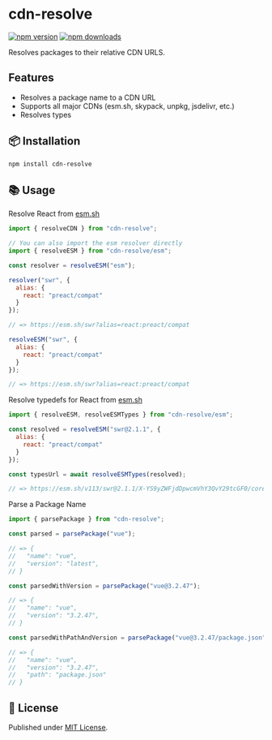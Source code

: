 # cdn-resolve

[![npm version][npm-version-src]][npm-version-href]
[![npm downloads][npm-downloads-src]][npm-downloads-href]

Resolves packages to their relative CDN URLS.

## Features

- Resolves a package name to a CDN URL
- Supports all major CDNs (esm.sh, skypack, unpkg, jsdelivr, etc.)
- Resolves types

## 📦 Installation

```sh
npm install cdn-resolve
```

## 📚 Usage

Resolve React from [esm.sh](https://esm.sh)

```js
import { resolveCDN } from "cdn-resolve";

// You can also import the esm resolver directly
import { resolveESM } from "cdn-resolve/esm";

const resolver = resolveESM("esm");

resolver("swr", {
  alias: {
    react: "preact/compat"
  }
});

// => https://esm.sh/swr?alias=react:preact/compat

resolveESM("swr", {
  alias: {
    react: "preact/compat"
  }
});

// => https://esm.sh/swr?alias=react:preact/compat
```

Resolve typedefs for React from [esm.sh](https://esm.sh)

```js
import { resolveESM, resolveESMTypes } from "cdn-resolve/esm";

const resolved = resolveESM("swr@2.1.1", {
  alias: {
    react: "preact/compat"
  }
});

const typesUrl = await resolveESMTypes(resolved);

// => https://esm.sh/v113/swr@2.1.1/X-YS9yZWFjdDpwcmVhY3QvY29tcGF0/core/dist/index.d.ts
```

Parse a Package Name

```js
import { parsePackage } from "cdn-resolve";

const parsed = parsePackage("vue");

// => {
//   "name": "vue",
//   "version": "latest",
// }

const parsedWithVersion = parsePackage("vue@3.2.47");

// => {
//   "name": "vue",
//   "version": "3.2.47",
// }

const parsedWithPathAndVersion = parsePackage("vue@3.2.47/package.json");

// => {
//   "name": "vue",
//   "version": "3.2.47",
//   "path": "package.json"
// }
```

## 📄 License

Published under [MIT License](./LICENSE).

<!-- Badges -->

[npm-version-src]: https://img.shields.io/npm/v/cdn-resolve?style=flat&colorA=18181B&colorB=4169E1
[npm-version-href]: https://npmjs.com/package/cdn-resolve
[npm-downloads-src]: https://img.shields.io/npm/dm/cdn-resolve?style=flat&colorA=18181B&colorB=4169E1
[npm-downloads-href]: https://npmjs.com/package/cdn-resolve
